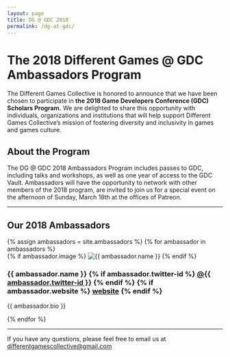 ```yaml
---
layout: page
title: DG @ GDC 2018
permalink: /dg-at-gdc/
---
```


# The 2018 Different Games @ GDC Ambassadors Program

The Different Games Collective is honored to announce that we have been chosen to participate in **the 2018 Game Developers Conference (GDC) Scholars Program.** We are delighted to share this opportunity with individuals, organizations and institutions that will help support Different Games Collective’s mission of fostering diversity and inclusivity in games and games culture.

## About the Program

The DG @ GDC 2018 Ambassadors Program includes passes to GDC, including talks and workshops, as well as one year of access to the GDC Vault. Ambassadors will have the opportunity to network with other members of the 2018 program, are invited to join us for a special event on the afternoon of Sunday, March 18th at the offices of Patreon.

***

## Our 2018 Ambassadors

<div class="ambassadors">
  {% assign ambassadors = site.ambassadors %}
  {% for ambassador in ambassadors %}
  <div class="ambassador row">
    {% if ambassador.image %}
    <img src="{{ ambassador.image }}" alt="{{ ambassador.name }}" class="col-xs-12 col-md-3"></img>
    {% endif %}
    <div class="col-xs-12">
      <h3>{{ ambassador.name }}
        {% if ambassador.twitter-id %}
          <a href="https://twitter.com/{{ambassador.twitter-id}}">@{{ ambassador.twitter-id }}</a>
        {% endif %}
        {% if ambassador.website %}
          <a href="{{ambassador.website}}">website</a>
        {% endif %}
        </h3>
      <p>{{ ambassador.bio }}</p>
    </div>
  </div>
  {% endfor %}
</div>

***

If you have any questions, please feel free to email us at differentgamescollective@gmail.com
